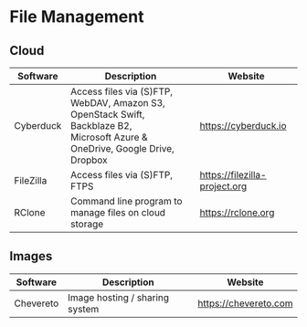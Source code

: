 # File Management

## Cloud

| Software  | Description                                        | Website                             |
| --------- | -------------------------------------------------- | ----------------------------------- |
| Cyberduck | Access files via (S)FTP, WebDAV, Amazon S3, OpenStack Swift, Backblaze B2, <br/>Microsoft Azure & OneDrive, Google Drive, Dropbox | https://cyberduck.io |
| FileZilla | Access files via (S)FTP, FTPS   | https://filezilla-project.org |
| RClone    | Command line program to manage files on cloud storage | https://rclone.org |

## Images

| Software  | Description                    | Website               |
| --------- | ------------------------------ | --------------------- |
| Chevereto | Image hosting / sharing system | https://chevereto.com |